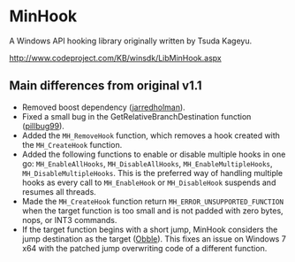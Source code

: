 # MinHook

A Windows API hooking library originally written by Tsuda Kageyu.

http://www.codeproject.com/KB/winsdk/LibMinHook.aspx

## Main differences from original v1.1

* Removed boost dependency ([jarredholman](https://github.com/jarredholman/minhook)).
* Fixed a small bug in the GetRelativeBranchDestination function ([pillbug99](http://www.codeproject.com/Messages/4058892/Small-Bug-Found.aspx)).
* Added the `MH_RemoveHook` function, which removes a hook created with the `MH_CreateHook` function.
* Added the following functions to enable or disable multiple hooks in one go: `MH_EnableAllHooks`, `MH_DisableAllHooks`, `MH_EnableMultipleHooks`, `MH_DisableMultipleHooks`. This is the preferred way of handling multiple hooks as every call to `MH_EnableHook` or `MH_DisableHook` suspends and resumes all threads.
* Made the `MH_CreateHook` function return `MH_ERROR_UNSUPPORTED_FUNCTION` when the target function is too small and is not padded with zero bytes, nops, or INT3 commands.
* If the target function begins with a short jump, MinHook considers the jump destination as the target ([Obble](http://www.codeproject.com/Messages/4578613/Re-Bug-LoadLibraryExW-hook-fails-on-windows-2008-r.aspx)). This fixes an issue on Windows 7 x64 with the patched jump overwriting code of a different function.
